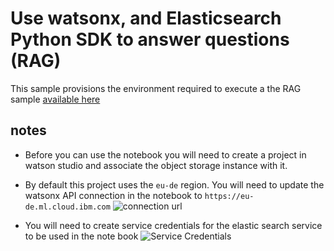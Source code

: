# Use watsonx, and Elasticsearch Python SDK to answer questions (RAG)

This sample provisions the environment required to execute a the RAG sample [available here](
https://dataplatform.cloud.ibm.com/exchange/public/entry/view/bdbc8ad4-9c1f-460f-99ee-5c3a1f374fa7?context=wx&audience=wdp)

## notes

* Before you can use the notebook you will need to create a project in watson studio and associate the object storage instance with it.

* By default this project uses the `eu-de` region. You will need to update the watsonx API connection in the notebook to `https://eu-de.ml.cloud.ibm.com`
   ![connection url](./images/url.png)

* You will need to create service credentials for the elastic search service to be used in the note book
   ![Service Credentials](./images/credentials.png)

